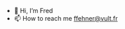 - 👋 Hi, I’m Fred
- 📫 How to reach me ffehner@vult.fr

<!---
FFVult/FFVult is a ✨ special ✨ repository because its `README.md` (this file) appears on your GitHub profile.
You can click the Preview link to take a look at your changes.
--->
